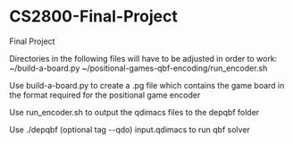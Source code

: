 # CS2800-Final-Project

Final Project

Directories in the following files will have to be adjusted in order to work:
~/build-a-board.py
~/positional-games-qbf-encoding/run_encoder.sh


Use build-a-board.py to create a .pg file which contains the game board in the format required for the positional game encoder

Use run_encoder.sh to output the qdimacs files to the depqbf folder

Use ./depqbf (optional tag --qdo) input.qdimacs to run qbf solver




